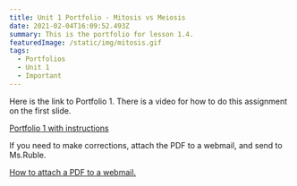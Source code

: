 ```yaml
---
title: Unit 1 Portfolio - Mitosis vs Meiosis
date: 2021-02-04T16:09:52.493Z
summary: This is the portfolio for lesson 1.4.
featuredImage: /static/img/mitosis.gif
tags:
  - Portfolios
  - Unit 1
  - Important
---
```

Here is the link to Portfolio 1. There is a video for how to do this assignment on the first slide.

[Portfolio 1 with instructions](https://docs.google.com/presentation/d/1pjpREuG7YN7HoANO_nm4B6IMGFDhpR9QPx5LTPKWqQI/edit?usp=sharing)

If you need to make corrections, attach the PDF to a webmail, and send to Ms.Ruble.

[How to attach a PDF to a webmail.](https://mnca-biology-message-board.netlify.app/posts/how-to-send-a-webmail-with-an-attachment/)